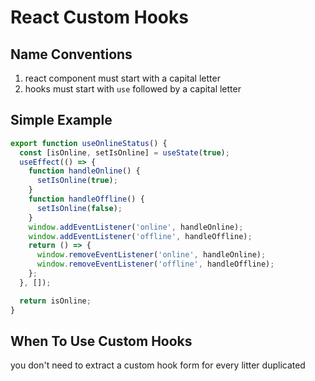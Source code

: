 # React Custom Hooks

## Name Conventions

1. react component must start with a capital letter
2. hooks must start with `use` followed by a capital letter

## Simple Example

```js
export function useOnlineStatus() {
  const [isOnline, setIsOnline] = useState(true);
  useEffect(() => {
    function handleOnline() {
      setIsOnline(true);
    }
    function handleOffline() {
      setIsOnline(false);
    }
    window.addEventListener('online', handleOnline);
    window.addEventListener('offline', handleOffline);
    return () => {
      window.removeEventListener('online', handleOnline);
      window.removeEventListener('offline', handleOffline);
    };
  }, []);

  return isOnline;
}
```

## When To Use Custom Hooks

you don't need to extract a custom hook form for every litter duplicated

